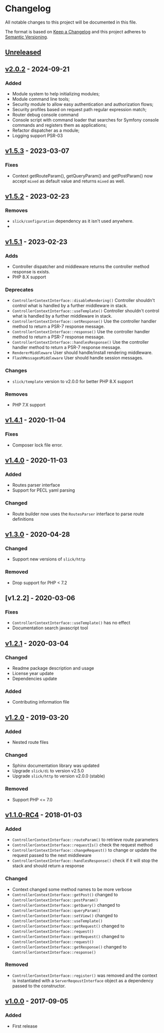 # Changelog

All notable changes to this project will be documented in this file.

The format is based on [Keep a Changelog](http://keepachangelog.com/en/1.0.0/)
and this project adheres to [Semantic Versioning](http://semver.org/spec/v2.0.0.html).

## [Unreleased]

## [v2.0.2] - 2024-09-21
### Added
- Module system to help initializing modules;
- Module command line tools;
- Security module to allow easy authentication and authorization flows;
- Security profiles based on request path regular expression match;
- Router debug console command
- Console script with command loader that searches for Symfony console commands and registers them as
  applications;
- Refactor dispatcher as a module;
- Logging support PSR-03

## [v1.5.3] - 2023-03-07
### Fixes
- Context getRouteParam(), getQueryParam() and getPostParam() now accept ``mixed`` as default value
  and returns ``mixed`` as well.

## [v1.5.2] - 2023-02-23
### Removes
- ``slick/configuration`` dependency as it isn't used anywhere.
- 
## [v1.5.1] - 2023-02-23
### Adds
- Controller dispatcher and middleware returns the controller method response is exists.
- PHP 8.X support
### Deprecates
- ``ControllerContextInterface::disableRendering()`` Controller shouldn't control what is handled by
  a further middleware in stack.
- ``ControllerContextInterface::useTemplate()`` Controller shouldn't control what is handled by
  a further middleware in stack.
- ``ControllerContextInterface::setResponse()`` Use the controller handler method to return a PSR-7 response message.
- ``ControllerContextInterface::response()`` Use the controller handler method to return a PSR-7 response message.
- ``ControllerContextInterface::handlesResponse()`` Use the controller handler method to return a PSR-7 response message.
- ``RendererMiddleware`` User should handle/install rendering middleware.
- ``FlashMessagesMiddleware`` User should handle session messages.

### Changes
- ``slick/template`` version to v2.0.0 for better PHP 8.X support
### Removes
- PHP 7.X support


## [v1.4.1] - 2020-11-04
### Fixes
- Composer lock file error.

## [v1.4.0] - 2020-11-03
### Added
- Routes parser interface
- Support for PECL yaml parsing
### Changed
- Route builder now uses the `RoutesParser` interface to parse route definitions

## [v1.3.0] - 2020-04-28
### Changed
- Support new versions of `slick/http`
### Removed
- Drop support for PHP < 7.2 

## [v1.2.2] - 2020-03-06
### Fixes
- `ControllerContextInterface::useTemplate()` has no effect
- Documentation search javascript tool

## [v1.2.1] - 2020-03-04
### Changed
- Readme package description and usage
- License year update
- Dependencies update
### Added
- Contributing information file

## [v1.2.0] - 2019-03-20
### Added
- Nested route files
### Changed
- Sphinx documentation library was updated
- Upgrade ``slick/di`` to version v2.5.0 
- Upgrade ``slick/http`` to version v2.0.0 (stable) 
### Removed
- Support PHP <= 7.0

## [v1.1.0-RC4] - 2018-01-03
### Added
- ``ControllerContextInterface::routeParam()`` to retrieve route parameters
- ``ControllerContextInterface::requestIs()`` check the request method
- ``ControllerContextInterface::changeRequest()`` to change or update the request passed to the next middleware
- ``ControllerContextInterface::handlesResponse()`` check if it will stop the stack and should return a response
### Changed
- Context changed some method names to be more verbose
- ``ControllerContextInterface::getPost()`` changed to ``ControllerContextInterface::postParam()``
- ``ControllerContextInterface::getQuery()`` changed to ``ControllerContextInterface::queryParam()``
- ``ControllerContextInterface::setView()`` changed to ``ControllerContextInterface::useTemplate()``
- ``ControllerContextInterface::getRequest()`` changed to ``ControllerContextInterface::request()``
- ``ControllerContextInterface::getRequest()`` changed to ``ControllerContextInterface::request()``
- ``ControllerContextInterface::getResponse()`` changed to ``ControllerContextInterface::response()``
### Removed
- ``ControllerContextInterface::register()`` was removed and the context is instantiated with a ``ServerReqeustInterface``
  object as a dependency passed to the constructor.    


## [v1.0.0] - 2017-09-05
### Added
- First release 

[Unreleased]: https://github.com/slickframework/web-stack/compare/v2.0.2...HEAD
[v2.0.2]: https://github.com/slickframework/web-stack/compare/v1.5.3...v2.0.2
[v1.5.3]: https://github.com/slickframework/web-stack/compare/v1.5.2...v1.5.3
[v1.5.2]: https://github.com/slickframework/web-stack/compare/v1.5.1...v1.5.2
[v1.5.1]: https://github.com/slickframework/web-stack/compare/v1.4.1...v1.5.1
[v1.4.1]: https://github.com/slickframework/web-stack/compare/v1.4.0...v1.4.1
[v1.4.0]: https://github.com/slickframework/web-stack/compare/v1.3.0...v1.4.0
[v1.3.0]: https://github.com/slickframework/web-stack/compare/v1.2.1...v1.3.0
[v1.2.1]: https://github.com/slickframework/web-stack/compare/v1.2.0...v1.2.1
[v1.2.0]: https://github.com/slickframework/web-stack/compare/v1.1.0-RC4...v1.2.0
[v1.1.0-RC4]: https://github.com/slickframework/web-stack/compare/v1.0.0...v1.1.0-RC4
[v1.0.0]: https://github.com/slickframework/web-stack/compare/2d2872...v1.0.0
